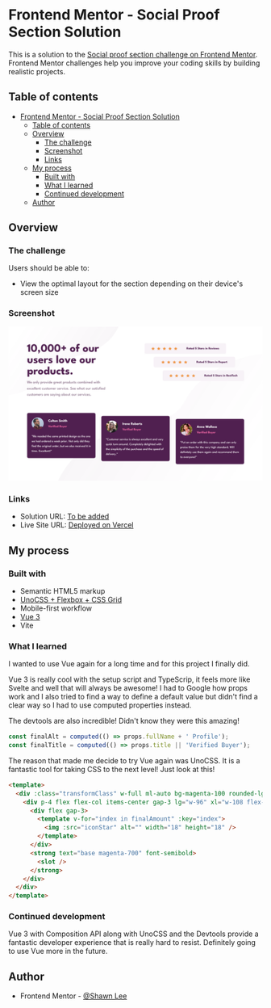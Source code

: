 # Frontend Mentor - Social Proof Section Solution

This is a solution to the [Social proof section challenge on Frontend Mentor](https://www.frontendmentor.io/challenges/social-proof-section-6e0qTv_bA). Frontend Mentor challenges help you improve your coding skills by building realistic projects.

## Table of contents

- [Frontend Mentor - Social Proof Section Solution](#frontend-mentor---social-proof-section-solution)
  - [Table of contents](#table-of-contents)
  - [Overview](#overview)
    - [The challenge](#the-challenge)
    - [Screenshot](#screenshot)
    - [Links](#links)
  - [My process](#my-process)
    - [Built with](#built-with)
    - [What I learned](#what-i-learned)
    - [Continued development](#continued-development)
  - [Author](#author)

## Overview

### The challenge

Users should be able to:

- View the optimal layout for the section depending on their device's screen size

### Screenshot

![Desktop View](./screenshots/Screenshot%202022-05-02%20at%2013-53-01%20Frontend%20Mentor%20Social%20Proof%20Section.png)

### Links

- Solution URL: [To be added](https://your-solution-url.com)
- Live Site URL: [Deployed on Vercel](https://social-proof-section-vue.vercel.app/)

## My process

### Built with

- Semantic HTML5 markup
- [UnoCSS + Flexbox + CSS Grid](https://github.com/unocss/unocss)
- Mobile-first workflow
- [Vue 3](https://vuejs.org/)
- Vite

### What I learned

I wanted to use Vue again for a long time and for this project I finally did.

Vue 3 is really cool with the setup script and TypeScrip, it feels more like Svelte and well that will always be awesome! I had to Google how props work and I also tried to find a way to define a default value but didn't find a clear way so I had to use computed properties instead.

The devtools are also incredible! Didn't know they were this amazing!

```js
const finalAlt = computed(() => props.fullName + ' Profile');
const finalTitle = computed(() => props.title || 'Verified Buyer');
```

The reason that made me decide to try Vue again was UnoCSS. It is a fantastic tool for taking CSS to the next level! Just look at this!

```html
<template>
  <div :class="transformClass" w-full ml-auto bg-magenta-100 rounded-lg lg="max-w-fit">
    <div p-4 flex flex-col items-center gap-3 lg="w-96" xl="w-108 flex-row justify-center gap-12">
      <div flex gap-3>
        <template v-for="index in finalAmount" :key="index">
          <img :src="iconStar" alt="" width="18" height="18" />
        </template>
      </div>
      <strong text="base magenta-700" font-semibold>
        <slot />
      </strong>
    </div>
  </div>
</template>
```

### Continued development

Vue 3 with Composition API along with UnoCSS and the Devtools provide a fantastic developer experience that is really hard to resist. Definitely going to use Vue more in the future.

## Author

- Frontend Mentor - [@Shawn Lee](https://www.frontendmentor.io/profile/OGShawnLee)
